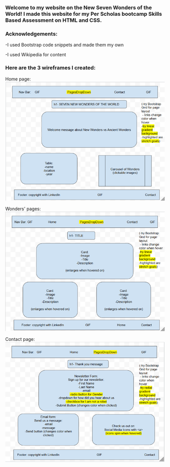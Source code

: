 ### Welcome to my website on the New Seven Wonders of the World! I made this website for my Per Scholas bootcamp Skills Based Assessment on HTML and CSS.

### Acknowledgements:
-I used Bootstrap code snippets and made them my own

-I used Wikipedia for content

### Here are the 3 wireframes I created:

Home page:
![Description](images/homeWireframe.png?raw=true)

Wonders' pages:
![Description](images/wondersWireframe.png?raw=true)

Contact page:
![Description](images/contactWireframe.png?raw=true)
